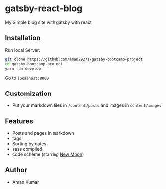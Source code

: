 # gatsby-react-blog
My Simple blog site with gatsby with react
## Installation
Run local Server:
```bash
git clone https://github.com/aman29271/gatsby-bootcamp-project
cd gatsby-bootcamp-project
yarn run develop
```
Go to `localhost:8000`
## Customization
- Put your markdown files in `/content/posts` and images in `content/images`
## Features
- Posts and pages in markdown
- tags
- Sorting by dates
- sass compiled
- code scheme (starring [New Moon](https://taniarascia.github.io/new-moon))
## Author
- Aman Kumar
